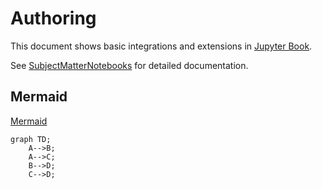 # Authoring

This document shows basic integrations and extensions in [Jupyter Book](https://jupyterbook.org).

See [SubjectMatterNotebooks](https://opencomputinglab.github.io/SubjectMatterNotebooks) for detailed documentation.

## Mermaid

[Mermaid](https://mermaid-js.github.io/mermaid)

```{mermaid}
graph TD;
    A-->B;
    A-->C;
    B-->D;
    C-->D;
```
